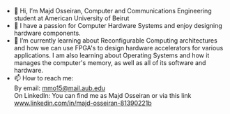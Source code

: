 - 👋 Hi, I’m Majd Osseiran, Computer and Communications Engineering student at American University of Beirut
- 👀 I have a passion for Computer Hardware Systems and enjoy designing hardware components.
- 🌱 I’m currently learning about Reconfigurable Computing architectures and how we can use FPGA's to design hardware accelerators for various applications.
I am also learning about Operating Systems and how it manages the computer's memory, as well as all of its software and hardware.
- 📫 How to reach me:  
By email: mmo15@mail.aub.edu  
On LinkedIn: You can find me as Majd Osseiran or via this link www.linkedin.com/in/majd-osseiran-81390221b

<!---
majdoss/majdoss is a ✨ special ✨ repository because its `README.md` (this file) appears on your GitHub profile.
You can click the Preview link to take a look at your changes.
--->
